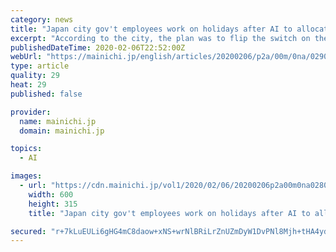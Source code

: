 ```yaml
---
category: news
title: "Japan city gov't employees work on holidays after AI to allocate day care places flops"
excerpt: "According to the city, the plan was to flip the switch on the AI system on Jan. 7 and have its part of the process done by the end of the day. But instead, it came up with an error and failed to start. Repairs by the firm that had developed the AI took until Jan. 10. The cause of the glitch appears to have been down to factors including a finer ..."
publishedDateTime: 2020-02-06T22:52:00Z
webUrl: "https://mainichi.jp/english/articles/20200206/p2a/00m/0na/029000c"
type: article
quality: 29
heat: 29
published: false

provider:
  name: mainichi.jp
  domain: mainichi.jp

topics:
  - AI

images:
  - url: "https://cdn.mainichi.jp/vol1/2020/02/06/20200206p2a00m0na028000p/0c8.jpg?4"
    width: 600
    height: 315
    title: "Japan city gov't employees work on holidays after AI to allocate day care places flops"

secured: "r+7kLuEULi6gHG4mC8daow+xNS+wrNlBRiLrZnUZmDyW1DvPNl8Mjh+tHA4yd99C3qmd4HaThK77wnsRtlNJ9QFO0Gx6FVWDvQyDXtn3L4RWHoEfmyQnCcnlHLK4VuA4p+nZK7rxhLxlA+giydWnCABzGtMXftom3pGYACWxJJpaqjr1AZoRX9TugXQ3CKwYi4ReDYjrIynVRuNunqhwmLueBoDzNZzJ/zzTxiuzUAK3ZIHrnyrwKKgOq+vN5r1hWekuqRvTRfrV1LMXnC6dNjMJrOu/m5U7z1gT52maBcAadzk7oM+D9ENZW4GvI2Hr;NiH8HdFILGM4T4KPeZHXAw=="
---
```


